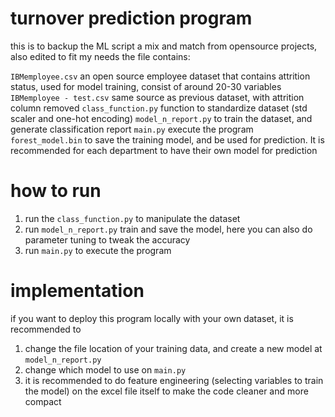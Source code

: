 # turnover prediction program

this is to backup the ML script
a mix and match from opensource projects, also edited to fit my needs
the file contains:

``` IBMemployee.csv ``` an open source employee dataset that contains attrition status, used for model training, consist of around 20-30 variables
``` IBMemployee - test.csv ``` same source as previous dataset, with attrition column removed
``` class_function.py ``` function to standardize dataset (std scaler and one-hot encoding)
``` model_n_report.py ``` to train the dataset, and generate classification report
``` main.py ``` execute the program
``` forest_model.bin ``` to save the training model, and be used for prediction. It is recommended for each department to have their own model for prediction

# how to run
1. run the ``` class_function.py ``` to manipulate the dataset
2. run ``` model_n_report.py ``` train and save the model, here you can also do parameter tuning to tweak the accuracy
3. run ``` main.py ``` to execute the program

# implementation
if you want to deploy this program locally with your own dataset, it is recommended to
1. change the file location of your training data, and create a new model at ``` model_n_report.py ```
2. change which model to use on ``` main.py ```
3. it is recommended to do feature engineering (selecting variables to train the model) on the excel file itself to make the code cleaner and more compact

   

